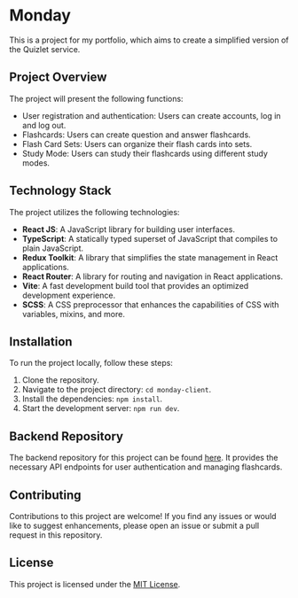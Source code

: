 # Monday

This is a project for my portfolio, which aims to create a simplified version of the Quizlet service.

## Project Overview

The project will present the following functions:

- User registration and authentication: Users can create accounts, log in and log out.
- Flashcards: Users can create question and answer flashcards.
- Flash Card Sets: Users can organize their flash cards into sets.
- Study Mode: Users can study their flashcards using different study modes.

## Technology Stack

The project utilizes the following technologies:

- **React JS**: A JavaScript library for building user interfaces.
- **TypeScript**: A statically typed superset of JavaScript that compiles to plain JavaScript.
- **Redux Toolkit**: A library that simplifies the state management in React applications.
- **React Router**: A library for routing and navigation in React applications.
- **Vite**: A fast development build tool that provides an optimized development experience.
- **SCSS**: A CSS preprocessor that enhances the capabilities of CSS with variables, mixins, and more.

## Installation

To run the project locally, follow these steps:

1. Clone the repository.
2. Navigate to the project directory: `cd monday-client`.
3. Install the dependencies: `npm install`.
4. Start the development server: `npm run dev`.

## Backend Repository

The backend repository for this project can be found [here](https://github.com/Eofre/monday-api). It provides the necessary API endpoints for user authentication and managing flashcards.

## Contributing

Contributions to this project are welcome! If you find any issues or would like to suggest enhancements, please open an issue or submit a pull request in this repository.

## License

This project is licensed under the [MIT License](LICENSE).
